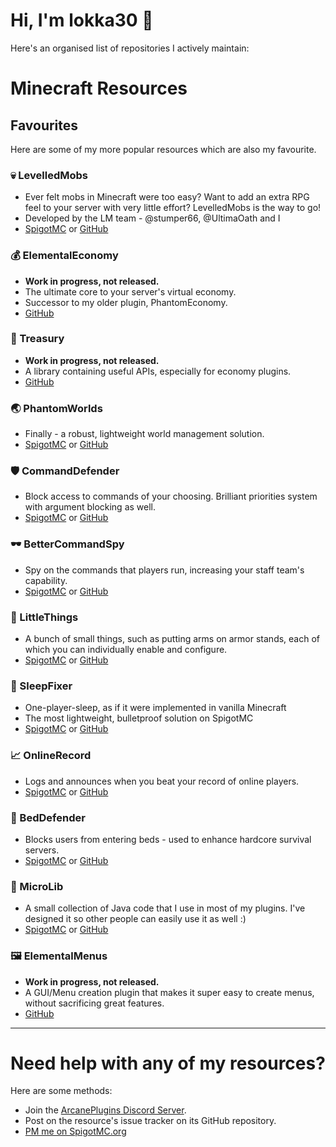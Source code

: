 # Hi, I'm lokka30 👋

Here's an organised list of repositories I actively maintain:

# Minecraft Resources

## Favourites
Here are some of my more popular resources which are also my favourite.

### 💀 LevelledMobs
* Ever felt mobs in Minecraft were too easy? Want to add an extra RPG feel to your server with very little effort? LevelledMobs is the way to go!
* Developed by the LM team - @stumper66, @UltimaOath and I
* [SpigotMC](https://www.spigotmc.org/resources/levelledmobs.74304/) or [GitHub](https://github.com/lokka30/LevelledMobs)

### 💰 ElementalEconomy
* **Work in progress, not released.**
* The ultimate core to your server's virtual economy.
* Successor to my older plugin, PhantomEconomy.
* [GitHub](https://github.com/lokka30/ElementalEconomy)

### 💼 Treasury
* **Work in progress, not released.**
* A library containing useful APIs, especially for economy plugins.
* [GitHub](https://github.com/lokka30/Treasury)

### 🌏 PhantomWorlds
* Finally - a robust, lightweight world management solution.
* [SpigotMC](https://www.spigotmc.org/resources/phantomworlds.84099/) or [GitHub](https://github.com/lokka30/PhantomWorlds)

### 🛡️ CommandDefender
* Block access to commands of your choosing. Brilliant priorities system with argument blocking as well.
* [SpigotMC](https://www.spigotmc.org/resources/commanddefender.84167/) or [GitHub](https://github.com/lokka30/CommandDefender)

### 🕶️ BetterCommandSpy
* Spy on the commands that players run, increasing your staff team's capability.
* [SpigotMC](https://www.spigotmc.org/resources/bettercommandspy.84030/) or [GitHub](https://github.com/lokka30/BetterCommandSpy)

### 🤏 LittleThings
* A bunch of small things, such as putting arms on armor stands, each of which you can individually enable and configure.
* [SpigotMC](https://www.spigotmc.org/resources/littlethings.84163/) or [GitHub](https://github.com/lokka30/LittleThings)

### 🛌 SleepFixer
* One-player-sleep, as if it were implemented in vanilla Minecraft
* The most lightweight, bulletproof solution on SpigotMC
* [SpigotMC](https://www.spigotmc.org/resources/sleepfixer.76746/) or [GitHub](https://github.com/lokka30/SleepFixer)

### 📈 OnlineRecord
* Logs and announces when you beat your record of online players.
* [SpigotMC](https://www.spigotmc.org/resources/onlinerecord.87390/) or [GitHub](https://github.com/lokka30/OnlineRecord)

### 💂 BedDefender
* Blocks users from entering beds - used to enhance hardcore survival servers.
* [SpigotMC](https://www.spigotmc.org/resources/beddefender.84183/) or [GitHub](https://github.com/lokka30/BedDefender)

### 🌠 MicroLib
* A small collection of Java code that I use in most of my plugins. I've designed it so other people can easily use it as well :)
* [SpigotMC](https://www.spigotmc.org/resources/microlib.84017/) or [GitHub](https://github.com/lokka30/MicroLib)

### 🖼️ ElementalMenus
* **Work in progress, not released.**
* A GUI/Menu creation plugin that makes it super easy to create menus, without sacrificing great features.
* [GitHub](https://github.com/lokka30/ElementalMenus)

***

# Need help with any of my resources?

Here are some methods:
* Join the [ArcanePlugins Discord Server](https://www.discord.io/arcaneplugins).
* Post on the resource's issue tracker on its GitHub repository.
* [PM me on SpigotMC.org](https://www.spigotmc.org/conversations/add?to=lokka30)
